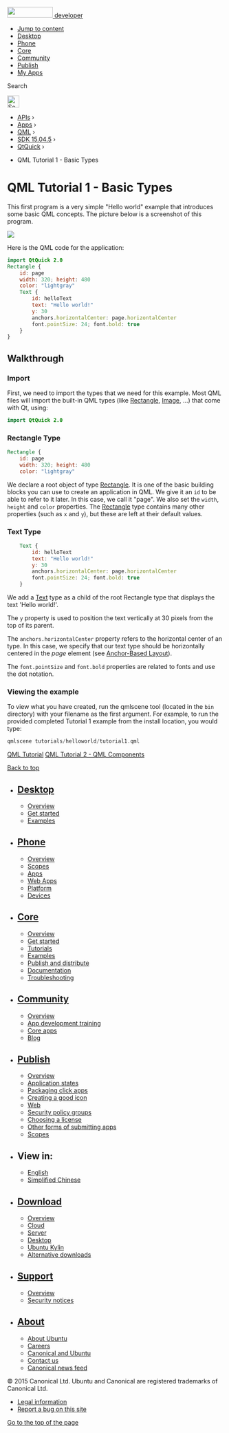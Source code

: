 <a href="https://developer.ubuntu.com/" class="logo-ubuntu"><img src="https://developer.ubuntu.com/assets/sites/ubuntu/latest/u/img/logos/logo-ubuntu-orange.svg" width="106" height="25" /> <span>developer</span></a>

-   [Jump to content](index.html#main-content)
-   [Desktop](https://developer.ubuntu.com/en/desktop/)
-   [Phone](https://developer.ubuntu.com/en/phone/)
-   [Core](https://developer.ubuntu.com/core)
-   [Community](https://developer.ubuntu.com/en/community/)
-   [Publish](https://developer.ubuntu.com/en/publish/)
-   [My Apps](https://myapps.developer.ubuntu.com/)

Search

<img src="https://developer.ubuntu.com/assets/sites/ubuntu/latest/u/img/search-white.svg" alt="Search" height="28" />

-   [APIs](../../../../index.html) ›
-   [Apps](../../../index.html) ›
-   [QML](../../index.html) ›
-   <a href="../index.html" class="sub-nav-item">SDK 15.04.5</a> ›
-   <a href="../QtQuick/index.html" class="sub-nav-item">QtQuick</a> ›

<!-- -->

-   QML Tutorial 1 - Basic Types

QML Tutorial 1 - Basic Types
============================

<span class="subtitle"></span>
<span id="details"></span>
This first program is a very simple "Hello world" example that introduces some basic QML concepts. The picture below is a screenshot of this program.

![](https://developer.ubuntu.com/static/devportal_uploaded/b584c4a4-dc97-4277-bdc5-5ead41e428f9-api/apps/qml/sdk-15.04.5/qml-tutorial1/images/declarative-tutorial1.png)

Here is the QML code for the application:

``` qml
import QtQuick 2.0
Rectangle {
    id: page
    width: 320; height: 480
    color: "lightgray"
    Text {
        id: helloText
        text: "Hello world!"
        y: 30
        anchors.horizontalCenter: page.horizontalCenter
        font.pointSize: 24; font.bold: true
    }
}
```

<span id="walkthrough"></span>
Walkthrough
-----------

<span id="import"></span>
### Import

First, we need to import the types that we need for this example. Most QML files will import the built-in QML types (like [Rectangle](../QtQuick.Rectangle/index.html), [Image](https://developer.ubuntu.com/api/apps/qml/sdk-15.04.5/QtQuick.imageelements/#image), ...) that come with Qt, using:

``` qml
import QtQuick 2.0
```

<span id="rectangle-type"></span>
### Rectangle Type

``` qml
Rectangle {
    id: page
    width: 320; height: 480
    color: "lightgray"
```

We declare a root object of type [Rectangle](../QtQuick.Rectangle/index.html). It is one of the basic building blocks you can use to create an application in QML. We give it an `id` to be able to refer to it later. In this case, we call it "page". We also set the `width`, `height` and `color` properties. The [Rectangle](../QtQuick.Rectangle/index.html) type contains many other properties (such as `x` and `y`), but these are left at their default values.

<span id="text-type"></span>
### Text Type

``` qml
    Text {
        id: helloText
        text: "Hello world!"
        y: 30
        anchors.horizontalCenter: page.horizontalCenter
        font.pointSize: 24; font.bold: true
    }
```

We add a [Text](../QtQuick.qtquick-releasenotes/index.html#text) type as a child of the root Rectangle type that displays the text 'Hello world!'.

The `y` property is used to position the text vertically at 30 pixels from the top of its parent.

The `anchors.horizontalCenter` property refers to the horizontal center of an type. In this case, we specify that our text type should be horizontally centered in the *page* element (see [Anchor-Based Layout](../QtQuick.qtquick-positioning-anchors/index.html#anchor-layout)).

The `font.pointSize` and `font.bold` properties are related to fonts and use the dot notation.

<span id="viewing-the-example"></span>
### Viewing the example

To view what you have created, run the qmlscene tool (located in the `bin` directory) with your filename as the first argument. For example, to run the provided completed Tutorial 1 example from the install location, you would type:

``` cpp
qmlscene tutorials/helloworld/tutorial1.qml
```

<a href="../QtQuick.qml-tutorial/index.html" class="prevPage">QML Tutorial</a> <a href="../QtQuick.qml-tutorial2/index.html" class="nextPage">QML Tutorial 2 - QML Components</a>

[Back to top](index.html#)

-   [Desktop](https://developer.ubuntu.com/en/desktop/)
    ---------------------------------------------------

    -   [Overview](https://developer.ubuntu.com/en/desktop/)
    -   [Get started](http://snapcraft.io/?utm_source=developer.ubuntu.com&utm_medium=devportal&utm_term=snaps%20snapcraft%20desktop&utm_content=menu&utm_campaign=duc_snappers)
    -   [Examples](https://github.com/ubuntu/snappy-playpen)

-   [Phone](https://developer.ubuntu.com/en/phone/)
    -----------------------------------------------

    -   [Overview](https://developer.ubuntu.com/en/phone/)
    -   [Scopes](https://developer.ubuntu.com/en/phone/scopes/)
    -   [Apps](https://developer.ubuntu.com/en/phone/apps/)
    -   [Web Apps](https://developer.ubuntu.com/en/phone/web/)
    -   [Platform](https://developer.ubuntu.com/en/phone/platform/)
    -   [Devices](https://developer.ubuntu.com/en/phone/devices/)

-   [Core](https://developer.ubuntu.com/core)
    -----------------------------------------

    -   [Overview](https://developer.ubuntu.com/core)
    -   [Get started](https://developer.ubuntu.com/core/get-started)
    -   [Tutorials](https://developer.ubuntu.com/core/tutorials)
    -   [Examples](https://developer.ubuntu.com/core/examples)
    -   [Publish and distribute](https://developer.ubuntu.com/core/publish-and-distribute)
    -   [Documentation](https://developer.ubuntu.com/core/documentation)
    -   [Troubleshooting](https://developer.ubuntu.com/core/troubleshooting)

-   [Community](https://developer.ubuntu.com/en/community/)
    -------------------------------------------------------

    -   [Overview](https://developer.ubuntu.com/en/community/)
    -   [App development training](https://developer.ubuntu.com/en/community/training/)
    -   [Core apps](https://developer.ubuntu.com/en/community/core-apps/)
    -   [Blog](https://developer.ubuntu.com/en/community/blog/)

-   [Publish](https://developer.ubuntu.com/en/publish/)
    ---------------------------------------------------

    -   [Overview](https://developer.ubuntu.com/en/publish/)
    -   [Application states](https://developer.ubuntu.com/en/publish/application-states/)
    -   [Packaging click apps](https://developer.ubuntu.com/en/publish/packaging-click-apps/)
    -   [Creating a good icon](https://developer.ubuntu.com/en/publish/creating-a-good-icon/)
    -   [Web](https://developer.ubuntu.com/en/publish/web/)
    -   [Security policy groups](https://developer.ubuntu.com/en/publish/security-policy-groups/)
    -   [Choosing a license](https://developer.ubuntu.com/en/publish/choosing-a-license/)
    -   [Other forms of submitting apps](https://developer.ubuntu.com/en/publish/other-forms-of-submitting-apps/)
    -   [Scopes](https://developer.ubuntu.com/en/publish/scopes/)

-   View in:
    --------

    -   [English](index.html "Change to language: English")
    -   [Simplified Chinese](index.html "Change to language: Simplified Chinese")

-   [Download](http://ubuntu.com/download/)
    ---------------------------------------

    -   [Overview](http://ubuntu.com/download)
    -   [Cloud](http://ubuntu.com/download/cloud)
    -   [Server](http://ubuntu.com/download/server)
    -   [Desktop](http://ubuntu.com/download/desktop)
    -   [Ubuntu Kylin](http://ubuntu.com/download/ubuntu-kylin)
    -   [Alternative downloads](http://ubuntu.com/download/alternative-downloads)

-   [Support](http://ubuntu.com/support/)
    -------------------------------------

    -   [Overview](http://ubuntu.com/support)
    -   [Security notices](http://www.ubuntu.com/usn/)

-   [About](http://ubuntu.com/about/)
    ---------------------------------

    -   [About Ubuntu](http://ubuntu.com/about/about-ubuntu)
    -   [Careers](http://www.canonical.com/careers)
    -   [Canonical and Ubuntu](http://ubuntu.com/about/canonical-and-ubuntu)
    -   [Contact us](http://ubuntu.com/about/contact-us)
    -   [Canonical news feed](http://insights.ubuntu.com/feed/)

© 2015 Canonical Ltd. Ubuntu and Canonical are registered trademarks of Canonical Ltd.

-   [Legal information](http://www.ubuntu.com/legal)
-   [Report a bug on this site](https://bugs.launchpad.net/developer-ubuntu-com/)

<span class="accessibility-aid">[Go to the top of the page](index.html#)</span>
